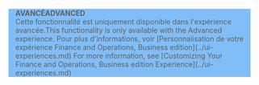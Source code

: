 <blockquote STYLE="background: #81BEF7;border-left:None"><span data-ttu-id="4bfdc-101"><b>AVANCÉ</b></span><span class="sxs-lookup"><span data-stu-id="4bfdc-101"><b>ADVANCED</b></span></span><br /><span data-ttu-id="4bfdc-102">Cette fonctionnalité est uniquement disponible dans l'expérience avancée.</span><span class="sxs-lookup"><span data-stu-id="4bfdc-102">This functionality is only available with the Advanced experience.</span></span> <span data-ttu-id="4bfdc-103">Pour plus d'informations, voir [Personnalisation de votre expérience Finance and Operations, Business edition](../ui-experiences.md) </span><span class="sxs-lookup"><span data-stu-id="4bfdc-103">For more information, see [Customizing Your Finance and Operations, Business edition  Experience](../ui-experiences.md) </span></span></blockquote>
